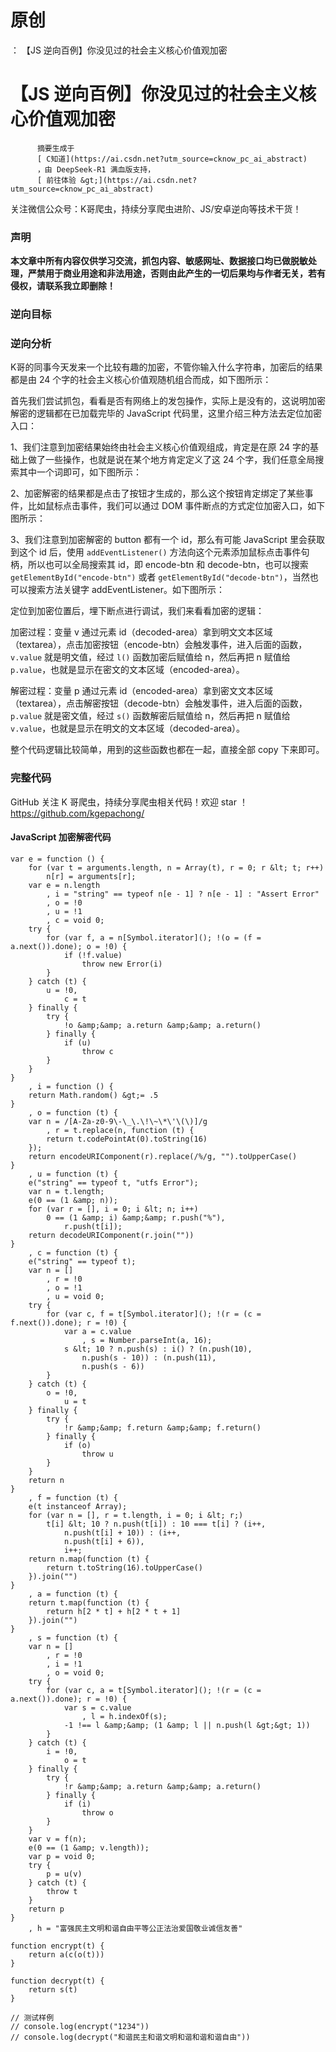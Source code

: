 # 原创
：  【JS 逆向百例】你没见过的社会主义核心价值观加密

# 【JS 逆向百例】你没见过的社会主义核心价值观加密


          摘要生成于
          [ C知道](https://ai.csdn.net?utm_source=cknow_pc_ai_abstract) 
          ，由 DeepSeek-R1 满血版支持，
          [ 前往体验 &gt;](https://ai.csdn.net?utm_source=cknow_pc_ai_abstract)

> 
关注微信公众号：K哥爬虫，持续分享爬虫进阶、JS/安卓逆向等技术干货！


### 声明

**本文章中所有内容仅供学习交流，抓包内容、敏感网址、数据接口均已做脱敏处理，严禁用于商业用途和非法用途，否则由此产生的一切后果均与作者无关，若有侵权，请联系我立即删除！**

### 逆向目标

### 逆向分析

K哥的同事今天发来一个比较有趣的加密，不管你输入什么字符串，加密后的结果都是由 24 个字的社会主义核心价值观随机组合而成，如下图所示：

首先我们尝试抓包，看看是否有网络上的发包操作，实际上是没有的，这说明加密解密的逻辑都在已加载完毕的 JavaScript 代码里，这里介绍三种方法去定位加密入口：

1、我们注意到加密结果始终由社会主义核心价值观组成，肯定是在原 24 字的基础上做了一些操作，也就是说在某个地方肯定定义了这 24 个字，我们任意全局搜索其中一个词即可，如下图所示：

2、加密解密的结果都是点击了按钮才生成的，那么这个按钮肯定绑定了某些事件，比如鼠标点击事件，我们可以通过 DOM 事件断点的方式定位加密入口，如下图所示：

3、我们注意到加密解密的 button 都有一个 id，那么有可能 JavaScript 里会获取到这个 id 后，使用 `addEventListener()` 方法向这个元素添加鼠标点击事件句柄，所以也可以全局搜索其 id，即 encode-btn 和 decode-btn，也可以搜索 `getElementById("encode-btn")` 或者 `getElementById("decode-btn")`，当然也可以搜索方法关键字 addEventListener。如下图所示：

定位到加密位置后，埋下断点进行调试，我们来看看加密的逻辑：

加密过程：变量 v 通过元素 id（decoded-area）拿到明文文本区域（textarea），点击加密按钮（encode-btn）会触发事件，进入后面的函数，`v.value` 就是明文值，经过 `l()` 函数加密后赋值给 n，然后再把 n 赋值给 `p.value`，也就是显示在密文的文本区域（encoded-area）。

解密过程：变量 p 通过元素 id（encoded-area）拿到密文文本区域（textarea），点击解密按钮（decode-btn）会触发事件，进入后面的函数，`p.value` 就是密文值，经过 `s()` 函数解密后赋值给 n，然后再把 n 赋值给 `v.value`，也就是显示在明文的文本区域（decoded-area）。

整个代码逻辑比较简单，用到的这些函数也都在一起，直接全部 copy 下来即可。

### 完整代码

GitHub 关注 K 哥爬虫，持续分享爬虫相关代码！欢迎 star ！https://github.com/kgepachong/

#### JavaScript 加密解密代码

```
var e = function () {
    for (var t = arguments.length, n = Array(t), r = 0; r &lt; t; r++)
        n[r] = arguments[r];
    var e = n.length
        , i = "string" == typeof n[e - 1] ? n[e - 1] : "Assert Error"
        , o = !0
        , u = !1
        , c = void 0;
    try {
        for (var f, a = n[Symbol.iterator](); !(o = (f = a.next()).done); o = !0) {
            if (!f.value)
                throw new Error(i)
        }
    } catch (t) {
        u = !0,
            c = t
    } finally {
        try {
            !o &amp;&amp; a.return &amp;&amp; a.return()
        } finally {
            if (u)
                throw c
        }
    }
}
    , i = function () {
    return Math.random() &gt;= .5
}
    , o = function (t) {
    var n = /[A-Za-z0-9\-\_\.\!\~\*\'\(\)]/g
        , r = t.replace(n, function (t) {
        return t.codePointAt(0).toString(16)
    });
    return encodeURIComponent(r).replace(/%/g, "").toUpperCase()
}
    , u = function (t) {
    e("string" == typeof t, "utfs Error");
    var n = t.length;
    e(0 == (1 &amp; n));
    for (var r = [], i = 0; i &lt; n; i++)
        0 == (1 &amp; i) &amp;&amp; r.push("%"),
            r.push(t[i]);
    return decodeURIComponent(r.join(""))
}
    , c = function (t) {
    e("string" == typeof t);
    var n = []
        , r = !0
        , o = !1
        , u = void 0;
    try {
        for (var c, f = t[Symbol.iterator](); !(r = (c = f.next()).done); r = !0) {
            var a = c.value
                , s = Number.parseInt(a, 16);
            s &lt; 10 ? n.push(s) : i() ? (n.push(10),
                n.push(s - 10)) : (n.push(11),
                n.push(s - 6))
        }
    } catch (t) {
        o = !0,
            u = t
    } finally {
        try {
            !r &amp;&amp; f.return &amp;&amp; f.return()
        } finally {
            if (o)
                throw u
        }
    }
    return n
}
    , f = function (t) {
    e(t instanceof Array);
    for (var n = [], r = t.length, i = 0; i &lt; r;)
        t[i] &lt; 10 ? n.push(t[i]) : 10 === t[i] ? (i++,
            n.push(t[i] + 10)) : (i++,
            n.push(t[i] + 6)),
            i++;
    return n.map(function (t) {
        return t.toString(16).toUpperCase()
    }).join("")
}
    , a = function (t) {
    return t.map(function (t) {
        return h[2 * t] + h[2 * t + 1]
    }).join("")
}
    , s = function (t) {
    var n = []
        , r = !0
        , i = !1
        , o = void 0;
    try {
        for (var c, a = t[Symbol.iterator](); !(r = (c = a.next()).done); r = !0) {
            var s = c.value
                , l = h.indexOf(s);
            -1 !== l &amp;&amp; (1 &amp; l || n.push(l &gt;&gt; 1))
        }
    } catch (t) {
        i = !0,
            o = t
    } finally {
        try {
            !r &amp;&amp; a.return &amp;&amp; a.return()
        } finally {
            if (i)
                throw o
        }
    }
    var v = f(n);
    e(0 == (1 &amp; v.length));
    var p = void 0;
    try {
        p = u(v)
    } catch (t) {
        throw t
    }
    return p
}
    , h = "富强民主文明和谐自由平等公正法治爱国敬业诚信友善"

function encrypt(t) {
    return a(c(o(t)))
}

function decrypt(t) {
    return s(t)
}

// 测试样例
// console.log(encrypt("1234"))
// console.log(decrypt("和谐民主和谐文明和谐和谐和谐自由"))

```

